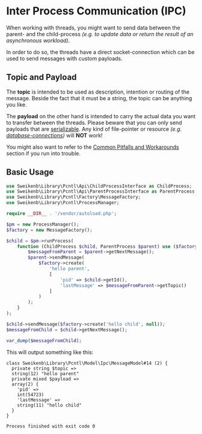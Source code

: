 # Inter Process Communication (IPC)

When working with threads, you might want to send data between the parent- and the child-process _(e.g. to update data
or return the result of an asynchronous workload)_.

In order to do so, the threads have a direct socket-connection which can be used to send messages with custom payloads.

## Topic and Payload

The **topic** is intended to be used as description, intention or routing of the message. Beside the fact that it must
be a string, the topic can be anything you like.

The **payload** on the other hand is intended to carry the actual data you want to transfer between the threads.
Please beware that you can only send payloads that are [serializable](https://www.php.net/serialize). Any kind of
file-pointer or resource _(e.g.
[database-connections](../common-pitfalls-and-workarounds.md#database-connections-and-file-pointer))_ will **NOT** work!

You might also want to refer to the [Common Pitfalls and Workarounds](../common-pitfalls-and-workarounds.md) section if
you run into trouble.

## Basic Usage

```php
use Sweikenb\Library\Pcntl\Api\ChildProcessInterface as ChildProcess;
use Sweikenb\Library\Pcntl\Api\ParentProcessInterface as ParentProcess;
use Sweikenb\Library\Pcntl\Factory\MessageFactory;
use Sweikenb\Library\Pcntl\ProcessManager;

require __DIR__ . '/vendor/autoload.php';

$pm = new ProcessManager();
$factory = new MessageFactory();

$child = $pm->runProcess(
    function (ChildProcess $child, ParentProcess $parent) use ($factory) {
        $messageFromParent = $parent->getNextMessage();
        $parent->sendMessage(
            $factory->create(
                'hello parent',
                [
                    'pid' => $child->getId(),
                    'lastMessage' => $messageFromParent->getTopic()
                ]
            )
        );
    }
);

$child->sendMessage($factory->create('hello child', null));
$messageFromChild = $child->getNextMessage();

var_dump($messageFromChild);
```

This will output something like this:

```
class Sweikenb\Library\Pcntl\Model\Ipc\MessageModel#14 (2) {
  private string $topic =>
  string(12) "hello parent"
  private mixed $payload =>
  array(2) {
    'pid' =>
    int(54723)
    'lastMessage' =>
    string(11) "hello child"
  }
}

Process finished with exit code 0
```
